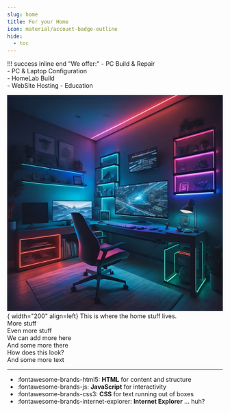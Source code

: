 ```yaml
---
slug: home
title: For your Home
icon: material/account-badge-outline
hide:
  - toc
---
```


<style>
  .md-typeset h1,
  .md-content__button {
    display: none;
  }
</style>

!!! success inline end "We offer:"
    - PC Build & Repair  
    - PC & Laptop Configuration  
    - HomeLab Build  
    - WebSite Hosting
    - Education  

![Image title](images/home_gaming.png){ width="200" align=left}
This is where the home stuff lives.  
More stuff  
Even more stuff    
We can add more here  
And some more there  
How does this look?  
And some more text 

---
<div class="grid cards" markdown>

- :fontawesome-brands-html5: __HTML__ for content and structure
- :fontawesome-brands-js: __JavaScript__ for interactivity
- :fontawesome-brands-css3: __CSS__ for text running out of boxes
- :fontawesome-brands-internet-explorer: __Internet Explorer__ ... huh?

</div>